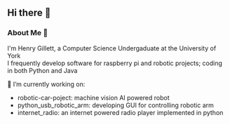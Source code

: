 ## Hi there 👋

### About Me 🚀  
I'm Henry Gillett, a Computer Science Undergaduate at the University of York  
I frequently develop software for raspberry pi and robotic projects; coding in both Python and Java

🔭 I’m currently working on:
- robotic-car-poject: machine vision AI powered robot
- python_usb_robotic_arm: developing GUI for controlling robotic arm
- internet_radio: an internet powered radio player implemented in python
<!--
**Starman7312/Starman7312** is a ✨ _special_ ✨ repository because its `README.md` (this file) appears on your GitHub profile.

Here are some ideas to get you started:

- 🔭 I’m currently working on ...
- 🌱 I’m currently learning ...
- 👯 I’m looking to collaborate on ...
- 🤔 I’m looking for help with ...
- 💬 Ask me about ...
- 📫 How to reach me: ...
- 😄 Pronouns: ...
- ⚡ Fun fact: ...
-->
